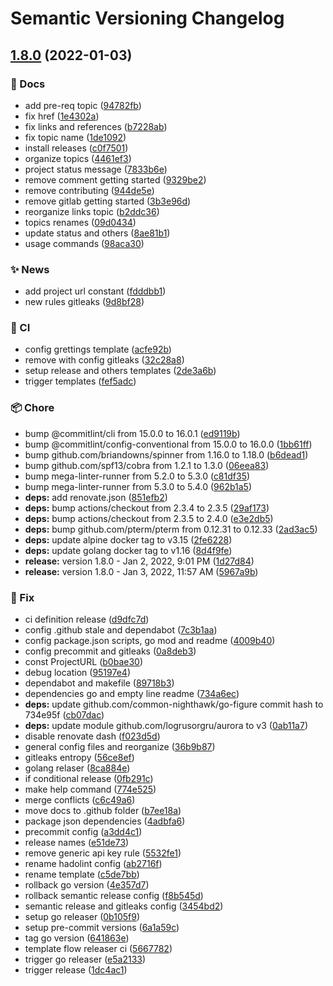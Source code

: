 # Semantic Versioning Changelog

## [1.8.0](https://github.com/lpmatos/loli/compare/v1.7.5...v1.8.0) (2022-01-03)


### :memo: Docs

* add pre-req topic ([94782fb](https://github.com/lpmatos/loli/commit/94782fb4dc438c4b6cd0ab8ba5b4d1f2e9c33dc7))
* fix href ([1e4302a](https://github.com/lpmatos/loli/commit/1e4302a32759467e687a63897f1066e6987d6588))
* fix links and references ([b7228ab](https://github.com/lpmatos/loli/commit/b7228ab220f79eaea67f1297cea0776d047d85fd))
* fix topic name ([1de1092](https://github.com/lpmatos/loli/commit/1de1092066abbce393362b6fd8ee43397d71eb7c))
* install releases ([c0f7501](https://github.com/lpmatos/loli/commit/c0f7501b37e7d56697bfd5c85c42f5d42e8cb59c))
* organize topics ([4461ef3](https://github.com/lpmatos/loli/commit/4461ef3abc1b39101d4ccde2f6ac966c02ffe592))
* project status message ([7833b6e](https://github.com/lpmatos/loli/commit/7833b6e1aaeb8ae034c1256be6b6ecc9e22f552a))
* remove comment getting started ([9329be2](https://github.com/lpmatos/loli/commit/9329be2198f444221193a8a39c597f1db915a9ac))
* remove contributing ([944de5e](https://github.com/lpmatos/loli/commit/944de5e75e1fda4619bfeddeccc1df001699b191))
* remove gitlab getting started ([3b3e96d](https://github.com/lpmatos/loli/commit/3b3e96da397779f90aa28883d4c07dc998179023))
* reorganize links topic ([b2ddc36](https://github.com/lpmatos/loli/commit/b2ddc362c76e9d2a66874541e295e17715ec2e5c))
* topics renames ([09d0434](https://github.com/lpmatos/loli/commit/09d0434a9e8f7e2e0ea4ac07d39036ba3d6fe039))
* update status and others ([8ae81b1](https://github.com/lpmatos/loli/commit/8ae81b17a4d70d7087cfce3eb31231486e16378b))
* usage commands ([98aca30](https://github.com/lpmatos/loli/commit/98aca30c72b31807ea960ff0586c194dbb74ba16))


### :sparkles: News

* add project url constant ([fdddbb1](https://github.com/lpmatos/loli/commit/fdddbb131b9ddc0dcad2517088d4de5c9d8cb0b2))
* new rules gitleaks ([9d8bf28](https://github.com/lpmatos/loli/commit/9d8bf28c1aef492169d86abe8dd8d7f0d629f4c3))


### :repeat: CI

* config grettings template ([acfe92b](https://github.com/lpmatos/loli/commit/acfe92bfbc65e70d72cdb5028d6b8a63f2076678))
* remove with config gitleaks ([32c28a8](https://github.com/lpmatos/loli/commit/32c28a8302c3a2364c47e4c6b80d452f6799af26))
* setup release and others templates ([2de3a6b](https://github.com/lpmatos/loli/commit/2de3a6b782e9388c9578919e4be1182421c7fa6e))
* trigger templates ([fef5adc](https://github.com/lpmatos/loli/commit/fef5adc114c3e98386296f6b13d57e978de2ff92))


### :package: Chore

* bump @commitlint/cli from 15.0.0 to 16.0.1 ([ed9119b](https://github.com/lpmatos/loli/commit/ed9119b165745055b16e30fd19826cdf6319cb87))
* bump @commitlint/config-conventional from 15.0.0 to 16.0.0 ([1bb61ff](https://github.com/lpmatos/loli/commit/1bb61ff0abd0ea011b9c19fce61fe6a0008eaf2a))
* bump github.com/briandowns/spinner from 1.16.0 to 1.18.0 ([b6dead1](https://github.com/lpmatos/loli/commit/b6dead1f149b1ba0fc25f36abd307a9bbc96086e))
* bump github.com/spf13/cobra from 1.2.1 to 1.3.0 ([06eea83](https://github.com/lpmatos/loli/commit/06eea83ca46a01a63f213cdb96b80326e4a4d597))
* bump mega-linter-runner from 5.2.0 to 5.3.0 ([c81df35](https://github.com/lpmatos/loli/commit/c81df353973aeef9ad8a8f6cd1af873ffc562fe2))
* bump mega-linter-runner from 5.3.0 to 5.4.0 ([962b1a5](https://github.com/lpmatos/loli/commit/962b1a57f1d3353403b9cdad5202f944bdd401b9))
* **deps:** add renovate.json ([851efb2](https://github.com/lpmatos/loli/commit/851efb21b870214f620b9c7cdaaa77a6dc9e748e))
* **deps:** bump actions/checkout from 2.3.4 to 2.3.5 ([29af173](https://github.com/lpmatos/loli/commit/29af173f0941e539a12df1113e7181afb9c9bb21))
* **deps:** bump actions/checkout from 2.3.5 to 2.4.0 ([e3e2db5](https://github.com/lpmatos/loli/commit/e3e2db513c57d962f9ec1d0aa071b9638b2bbe7f))
* **deps:** bump github.com/pterm/pterm from 0.12.31 to 0.12.33 ([2ad3ac5](https://github.com/lpmatos/loli/commit/2ad3ac5ecc286a510e10ae1388d08d6e6caafdcd))
* **deps:** update alpine docker tag to v3.15 ([2fe6228](https://github.com/lpmatos/loli/commit/2fe62286b6cdd91e44a0f5f705fda66d228cdc3c))
* **deps:** update golang docker tag to v1.16 ([8d4f9fe](https://github.com/lpmatos/loli/commit/8d4f9fe6a7b1acbb6022d39dd309d2dda9efea89))
* **release:** version 1.8.0 - Jan 2, 2022, 9:01 PM ([1d27d84](https://github.com/lpmatos/loli/commit/1d27d847254cddbe71aff770e3f58b8773ac323d))
* **release:** version 1.8.0 - Jan 3, 2022, 11:57 AM ([5967a9b](https://github.com/lpmatos/loli/commit/5967a9bccd2efb092ff70200f2db43747a20f335))


### :bug: Fix

* ci definition release ([d9dfc7d](https://github.com/lpmatos/loli/commit/d9dfc7d8b9b747e1493c992e03b11b33cd56e83b))
* config .github stale and dependabot ([7c3b1aa](https://github.com/lpmatos/loli/commit/7c3b1aa3959156439c0a86c724e14bebdb89bf16))
* config package.json scripts, go mod and readme ([4009b40](https://github.com/lpmatos/loli/commit/4009b408482d992380a58832030cee9d5948436f))
* config precommit and gitleaks ([0a8deb3](https://github.com/lpmatos/loli/commit/0a8deb3a261af02c650c28fc5b96ce5c85d97f56))
* const ProjectURL ([b0bae30](https://github.com/lpmatos/loli/commit/b0bae303beeffd5c27e6a40a8c381249da1bd915))
* debug location ([95197e4](https://github.com/lpmatos/loli/commit/95197e480ccc7a8ed6ec02222921e1534378c344))
* dependabot and makefile ([89718b3](https://github.com/lpmatos/loli/commit/89718b3fc020170daf753ffb296b3e172f617e16))
* dependencies go and empty line readme ([734a6ec](https://github.com/lpmatos/loli/commit/734a6ecc501084a2696925887fb5fcf6054b92c5))
* **deps:** update github.com/common-nighthawk/go-figure commit hash to 734e95f ([cb07dac](https://github.com/lpmatos/loli/commit/cb07dac986ebea1c3e3b2df8b89449135c1a5e8c))
* **deps:** update module github.com/logrusorgru/aurora to v3 ([0ab11a7](https://github.com/lpmatos/loli/commit/0ab11a77459186062aee8280c2a0bbc58f289300))
* disable renovate dash ([f023d5d](https://github.com/lpmatos/loli/commit/f023d5d0eed681086b0ed018ecf67edab45612b5))
* general config files and reorganize ([36b9b87](https://github.com/lpmatos/loli/commit/36b9b87a016d997d037e844306b2abf32034b000))
* gitleaks entropy ([56ce8ef](https://github.com/lpmatos/loli/commit/56ce8eff367dd2d26a9ee171e862606673901981))
* golang relaser ([8ca884e](https://github.com/lpmatos/loli/commit/8ca884e15ce988b9612ec2bd59f100484889dff0))
* if conditional release ([0fb291c](https://github.com/lpmatos/loli/commit/0fb291c591c55a4a994b66d3bffdd21f65b1190e))
* make help command ([774e525](https://github.com/lpmatos/loli/commit/774e525859592790886d354e5f68a5cf343c06ad))
* merge conflicts ([c6c49a6](https://github.com/lpmatos/loli/commit/c6c49a645654787db314bf3976308d9a6666ee9a))
* move docs to .github folder ([b7ee18a](https://github.com/lpmatos/loli/commit/b7ee18ad9684ea1c109a69b8a0ccd3d5285f3f6a))
* package json dependencies ([4adbfa6](https://github.com/lpmatos/loli/commit/4adbfa60c0decb8b82f88dfabf6b16ab0d7e71d9))
* precommit config ([a3dd4c1](https://github.com/lpmatos/loli/commit/a3dd4c1ba49cc9d0a1c4d6c99284f0d98543cb56))
* release names ([e51de73](https://github.com/lpmatos/loli/commit/e51de73dd538f8d37207253e7526cb4ad25ed835))
* remove generic api key rule ([5532fe1](https://github.com/lpmatos/loli/commit/5532fe10e3a2dde185a19d86c56364d7a0f8c611))
* rename hadolint config ([ab2716f](https://github.com/lpmatos/loli/commit/ab2716f2e24e1e40660f2bcfca53c3d91d1c20f5))
* rename template ([c5de7bb](https://github.com/lpmatos/loli/commit/c5de7bbe83e0c356561d857a18f18cefa628734a))
* rollback go version ([4e357d7](https://github.com/lpmatos/loli/commit/4e357d7a8e33ffe4aafd4d188729afc72b2d7046))
* rollback semantic release config ([f8b545d](https://github.com/lpmatos/loli/commit/f8b545dd42e9206022afa3f76cabacc2254da126))
* semantic release and gitleaks config ([3454bd2](https://github.com/lpmatos/loli/commit/3454bd24294a29e87bcfd145528a8a555ff51ae6))
* setup go releaser ([0b105f9](https://github.com/lpmatos/loli/commit/0b105f9343e2ab023b0d2d4c316d90bef8971e77))
* setup pre-commit versions ([6a1a59c](https://github.com/lpmatos/loli/commit/6a1a59c1d44119cda01b44f6adf03bde92a5b384))
* tag go version ([641863e](https://github.com/lpmatos/loli/commit/641863efe4c2bdc539cb6d900e721e3582689989))
* template flow releaser ci ([5667782](https://github.com/lpmatos/loli/commit/5667782e5373964f0ddbf45576eec1f14a05db37))
* trigger go releaser ([e5a2133](https://github.com/lpmatos/loli/commit/e5a2133832cbc00332ded70f0026c3303df269f1))
* trigger release ([1dc4ac1](https://github.com/lpmatos/loli/commit/1dc4ac1185cb95043b1b5940ff05acf5d93ed282))
